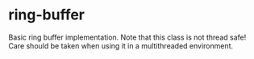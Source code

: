# ring-buffer

Basic ring buffer implementation. Note that this class is not thread safe! Care should be taken when using it in a multithreaded environment.
